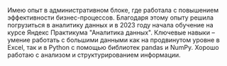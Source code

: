 Имею опыт в административном блоке, где работала с повышением эффективности бизнес-процессов. Благодаря этому опыту решила погрузиться в аналитику данных и в 2023 году начала обучение на курсе Яндекс Практикума "Аналитика данных". Ключевые навыки – умение работать с большими данными как на продвинутом уровне в Excel, так и в Python с помощью библиотек pandas и NumPy. Хорошо работаю с анализом и структурированием информации.
